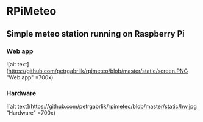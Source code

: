# RPiMeteo
## Simple meteo station running on Raspberry Pi

### Web app
![alt text](https://github.com/petrgabrlik/rpimeteo/blob/master/static/screen.PNG "Web app" =700x)

### Hardware
![alt text](https://github.com/petrgabrlik/rpimeteo/blob/master/static/hw.jpg "Hardware" =700x)
